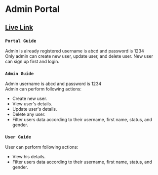 # Admin Portal

## [Live Link](https://admin-portal-shyam.netlify.app/)

### `Portal Guide`

Admin is already registered username is abcd and password is 1234\
Only admin can create new user, update user, and delete user. New user can sign up first and login.

### `Admin Guide`

Admin username is abcd and password is 1234\
Admin can perform following actions:
- Create new user.
- View user's details.
- Update user's details.
- Delete any user.
- Filter users data according to their username, first name, status, and gender.

### `User Guide`

User can perform following actions:
- View his details.
- Filter users data according to their username, first name, status, and gender.

